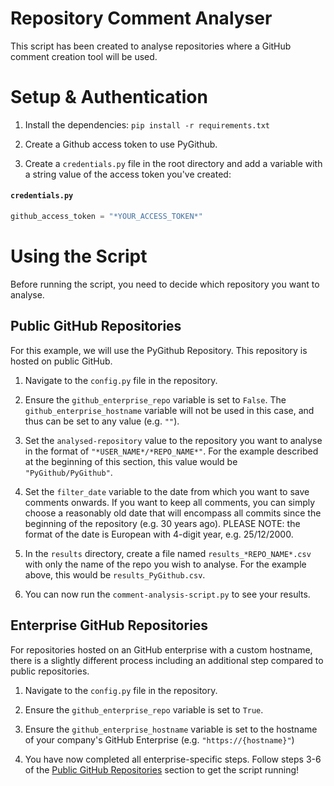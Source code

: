 # Repository Comment Analyser

This script has been created to analyse repositories where a GitHub comment creation tool will be used.

# Setup & Authentication

1. Install the dependencies: `pip install -r requirements.txt`

2. Create a Github access token to use PyGithub.

3. Create a `credentials.py` file in the root directory and add a variable with a string value of the access token you've created:

#### **`credentials.py`**

```py
github_access_token = "*YOUR_ACCESS_TOKEN*"
```

# Using the Script

Before running the script, you need to decide which repository you want to analyse.

## Public GitHub Repositories

For this example, we will use the PyGithub Repository. This repository is hosted on public GitHub.

1. Navigate to the `config.py` file in the repository.

2. Ensure the `github_enterprise_repo` variable is set to `False`. The `github_enterprise_hostname` variable will not be used in this case, and thus can be set to any value (e.g. `""`).

3. Set the `analysed-repository` value to the repository you want to analyse in the format of `"*USER_NAME*/*REPO_NAME*"`. For the example described at the beginning of this section, this value would be `"PyGithub/PyGithub"`.

4. Set the `filter_date` variable to the date from which you want to save comments onwards. If you want to keep all comments, you can simply choose a reasonably old date that will encompass all commits since the beginning of the repository (e.g. 30 years ago). PLEASE NOTE: the format of the date is European with 4-digit year, e.g. 25/12/2000.

5. In the `results` directory, create a file named `results_*REPO_NAME*.csv` with only the name of the repo you wish to analyse. For the example above, this would be `results_PyGithub.csv`.

6. You can now run the `comment-analysis-script.py` to see your results.

## Enterprise GitHub Repositories

For repositories hosted on an GitHub enterprise with a custom hostname, there is a slightly different process including an additional step compared to public repositories.

1. Navigate to the `config.py` file in the repository.

2. Ensure the `github_enterprise_repo` variable is set to `True`.

3. Ensure the `github_enterprise_hostname` variable is set to the hostname of your company's GitHub Enterprise (e.g. `"https://{hostname}"`)

4. You have now completed all enterprise-specific steps. Follow steps 3-6 of the [Public GitHub Repositories](#public-github-repositories) section to get the script running!
